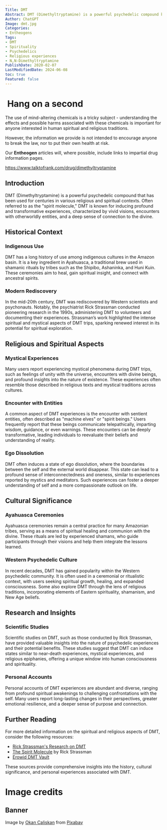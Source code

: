 ```yaml
---
Title: DMT
Abstract: DMT (Dimethyltryptamine) is a powerful psychedelic compound known for its profound and often intense spiritual and religious experiences. This article explores the religious and spiritual aspects of DMT use, examining its historical context, cultural significance, and the insights reported by users.
Author: ChatGPT
Image: dmt.jpg
Categories:
- Entheogens
Tags:
- DMT
- Spirituality
- Psychedelics
- Religious experiences
- N,N-Dimethyltryptamine
PublishDate: 2020-02-07
LastModifiedDate: 2024-06-08
toc: true
Featured: false
---
```

<div class="has-background-danger-dark has-text-light p-4 mt-5">
    <h1 class="has-text-light"><i class="fas fa-exclamation-circle"></i>&nbsp;Hang on a second</h1>
    <p>
        The use of mind-altering chemicals is a tricky subject - understanding the effects and possible harms associated with these chemicals is important for anyone interested in human spiritual and religious traditions.
    </p>
    <p>
        However, the information we provide is not intended to encourage anyone to break the law, nor to put their own health at risk.
    </p>
    <p>
        Our <strong>Entheogen</strong> articles will, where possible, include links to impartial drug information pages.
    </p>
    <p>
        <a href="https://www.talktofrank.com/drug/dimethyltryptamine">https://www.talktofrank.com/drug/dimethyltryptamine</a>
    </p>
</div>

## Introduction

DMT (Dimethyltryptamine) is a powerful psychedelic compound that has been used for centuries in various religious and spiritual contexts. Often referred to as the "spirit molecule," DMT is known for inducing profound and transformative experiences, characterized by vivid visions, encounters with otherworldly entities, and a deep sense of connection to the divine.

## Historical Context

### Indigenous Use

DMT has a long history of use among indigenous cultures in the Amazon basin. It is a key ingredient in Ayahuasca, a traditional brew used in shamanic rituals by tribes such as the Shipibo, Ashaninka, and Huni Kuin. These ceremonies aim to heal, gain spiritual insight, and connect with ancestral spirits.

### Modern Rediscovery

In the mid-20th century, DMT was rediscovered by Western scientists and psychonauts. Notably, the psychiatrist Rick Strassman conducted pioneering research in the 1990s, administering DMT to volunteers and documenting their experiences. Strassman’s work highlighted the intense spiritual and mystical aspects of DMT trips, sparking renewed interest in its potential for spiritual exploration.

## Religious and Spiritual Aspects

### Mystical Experiences

Many users report experiencing mystical phenomena during DMT trips, such as feelings of unity with the universe, encounters with divine beings, and profound insights into the nature of existence. These experiences often resemble those described in religious texts and mystical traditions across cultures.

### Encounter with Entities

A common aspect of DMT experiences is the encounter with sentient entities, often described as "machine elves" or "spirit beings." Users frequently report that these beings communicate telepathically, imparting wisdom, guidance, or even warnings. These encounters can be deeply transformative, leading individuals to reevaluate their beliefs and understanding of reality.

### Ego Dissolution

DMT often induces a state of ego dissolution, where the boundaries between the self and the external world disappear. This state can lead to a profound sense of interconnectedness and oneness, similar to experiences reported by mystics and meditators. Such experiences can foster a deeper understanding of self and a more compassionate outlook on life.

## Cultural Significance

### Ayahuasca Ceremonies

Ayahuasca ceremonies remain a central practice for many Amazonian tribes, serving as a means of spiritual healing and communion with the divine. These rituals are led by experienced shamans, who guide participants through their visions and help them integrate the lessons learned.

### Western Psychedelic Culture

In recent decades, DMT has gained popularity within the Western psychedelic community. It is often used in a ceremonial or ritualistic context, with users seeking spiritual growth, healing, and expanded consciousness. Some also explore DMT through the lens of religious traditions, incorporating elements of Eastern spirituality, shamanism, and New Age beliefs.

## Research and Insights

### Scientific Studies

Scientific studies on DMT, such as those conducted by Rick Strassman, have provided valuable insights into the nature of psychedelic experiences and their potential benefits. These studies suggest that DMT can induce states similar to near-death experiences, mystical experiences, and religious epiphanies, offering a unique window into human consciousness and spirituality.

### Personal Accounts

Personal accounts of DMT experiences are abundant and diverse, ranging from profound spiritual awakenings to challenging confrontations with the self. Many users report long-lasting changes in their perspectives, greater emotional resilience, and a deeper sense of purpose and connection.

## Further Reading

For more detailed information on the spiritual and religious aspects of DMT, consider the following resources:

- [Rick Strassman's Research on DMT](https://www.rickstrassman.com)
- [The Spirit Molecule](https://www.amazon.com/DMT-Spirit-Molecule-Doctor-Near-Death/dp/0892819278) by Rick Strassman
- [Erowid DMT Vault](https://www.erowid.org/chemicals/dmt/dmt.shtml)

These sources provide comprehensive insights into the history, cultural significance, and personal experiences associated with DMT.

# Image credits
## Banner
Image by <a href="https://pixabay.com/users/activedia-665768/?utm_source=link-attribution&amp;utm_medium=referral&amp;utm_campaign=image&amp;utm_content=764921">Okan Caliskan</a> from <a href="https://pixabay.com/?utm_source=link-attribution&amp;utm_medium=referral&amp;utm_campaign=image&amp;utm_content=764921">Pixabay</a>